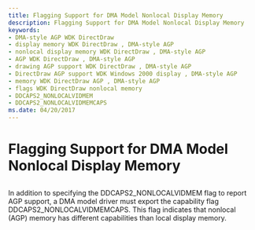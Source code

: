 ```yaml
---
title: Flagging Support for DMA Model Nonlocal Display Memory
description: Flagging Support for DMA Model Nonlocal Display Memory
keywords:
- DMA-style AGP WDK DirectDraw
- display memory WDK DirectDraw , DMA-style AGP
- nonlocal display memory WDK DirectDraw , DMA-style AGP
- AGP WDK DirectDraw , DMA-style AGP
- drawing AGP support WDK DirectDraw , DMA-style AGP
- DirectDraw AGP support WDK Windows 2000 display , DMA-style AGP
- memory WDK DirectDraw AGP , DMA-style AGP
- flags WDK DirectDraw nonlocal memory
- DDCAPS2_NONLOCALVIDMEM
- DDCAPS2_NONLOCALVIDMEMCAPS
ms.date: 04/20/2017
---
```


# Flagging Support for DMA Model Nonlocal Display Memory


## <span id="ddk_flagging_support_for_dma_model_nonlocal_display_memory_gg"></span><span id="DDK_FLAGGING_SUPPORT_FOR_DMA_MODEL_NONLOCAL_DISPLAY_MEMORY_GG"></span>


In addition to specifying the DDCAPS2\_NONLOCALVIDMEM flag to report AGP support, a DMA model driver must export the capability flag DDCAPS2\_NONLOCALVIDMEMCAPS. This flag indicates that nonlocal (AGP) memory has different capabilities than local display memory.

 

 





